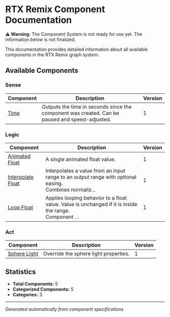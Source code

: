 # RTX Remix Component Documentation

**⚠️ Warning**: The Component System is not ready for use yet. The information below is not finalized.

This documentation provides detailed information about all available components in the RTX Remix graph system.

## Available Components

### Sense

| Component | Description | Version |
|-----------|-------------|---------|
| [Time](Time.md) | Outputs the time in seconds since the component was created\. Can be paused and speed\-adjusted\. | 1 |

### Logic

| Component | Description | Version |
|-----------|-------------|---------|
| [Animated Float](AnimatedFloat.md) | A single animated float value\. | 1 |
| [Interpolate Float](InterpolateFloat.md) | Interpolates a value from an input range to an output range with optional easing\. <br/>Combines normaliz\.\.\. | 1 |
| [Loop Float](LoopFloat.md) | Applies looping behavior to a float value\.  Value is unchanged if it is inside the range\.<br/>Component \.\.\. | 1 |

### Act

| Component | Description | Version |
|-----------|-------------|---------|
| [Sphere Light](SphereLightOverride.md) | Override the sphere light properties\. | 1 |

## Statistics

- **Total Components:** 5
- **Categorized Components:** 5
- **Categories:** 3

---
*Generated automatically from component specifications*
